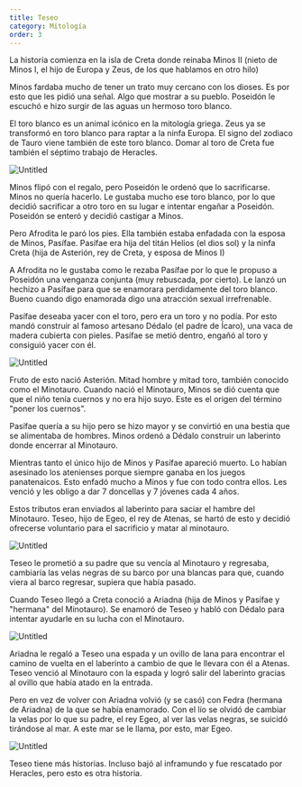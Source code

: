 ```yaml
---
title: Teseo
category: Mitología
order: 3
---
```


La historia comienza en la isla de Creta donde reinaba Minos II (nieto de Minos I, el hijo de Europa y Zeus, de los que hablamos en otro hilo)

Minos fardaba mucho de tener un trato muy cercano con los dioses. Es por esto que les pidió una señal. Algo que mostrar a su pueblo. Poseidón le escuchó e hizo surgir de las aguas un hermoso toro blanco.

El toro blanco es un animal icónico en la mitología griega. Zeus ya se transformó en toro blanco para raptar a la ninfa Europa. El signo del zodiaco de Tauro viene también de este toro blanco. Domar al toro de Creta fue también el séptimo trabajo de Heracles.

![Untitled]({{site.baseurl}}/images/Teseo%20d8549ab281184e109f5d81955a0b15a3/Resultados_de_la_Busqueda_de_imagenes_de_Google_de_https___content3_cdnprado_net_imagenes_Documentos_imgsem_a8_a8df_a8df9310-27c0-4ada-8fd5-bed4ea36f649_8c0f427d-fa43-4971-8aeb-5b445d1505d6_jpg.png)

Minos flipó con el regalo, pero Poseidón le ordenó que lo sacrificarse. Minos no quería hacerlo. Le gustaba mucho ese toro blanco, por lo que decidió sacrificar a otro toro en su lugar e intentar engañar a Poseidón. Poseidón se enteró y decidió castigar a Minos.

Pero Afrodita le paró los pies. Ella también estaba enfadada con la esposa de Minos, Pasífae. Pasífae era hija del titán Helios (el dios sol) y la ninfa Creta (hija de Asterión, rey de Creta, y esposa de Minos I)

A Afrodita no le gustaba como le rezaba Pasífae por lo que le propuso a Poseidón una venganza conjunta (muy rebuscada, por cierto). Le lanzó un hechizo a Pasífae para que se enamorara perdidamente del toro blanco. Bueno cuando digo enamorada digo una atracción sexual irrefrenable.

Pasífae deseaba yacer con el toro, pero era un toro y no podía. Por esto mandó construir al famoso artesano Dédalo (el padre de Ícaro), una vaca de madera cubierta con pieles. Pasífae se metió dentro, engañó al toro y consiguió yacer con él.

![Untitled]({{site.baseurl}}/images/Teseo%20d8549ab281184e109f5d81955a0b15a3/Skitch.png)

Fruto de esto nació Asterión. Mitad hombre y mitad toro, también conocido como el Minotauro. Cuando nació el Minotauro, Minos se dió cuenta que  que el niño tenía cuernos y no era hijo suyo. Este es el origen del término "poner los cuernos".

Pasífae quería a su hijo pero se hizo mayor y se convirtió en una bestia que se alimentaba de hombres. Minos ordenó a Dédalo construir un laberinto donde encerrar al Minotauro.

Mientras tanto el único hijo de Minos y Pasífae apareció muerto. Lo habían asesinado los atenienses porque siempre ganaba en los juegos panatenaicos. Esto enfadó mucho a Minos y fue con todo contra ellos. Les venció y les obligo a dar 7 doncellas y 7 jóvenes cada 4 años.

Estos tributos eran enviados al laberinto para saciar el hambre del Minotauro. Teseo, hijo de Egeo, el rey de Atenas, se hartó de esto y decidió ofrecerse voluntario para el sacrificio y matar al minotauro.

![Untitled]({{site.baseurl}}/images/Teseo%20d8549ab281184e109f5d81955a0b15a3/Resultados_de_la_Busqueda_de_imagenes_de_Google_de_https___upload_wikimedia_org_wikipedia_commons_thumb_2_29_Kylix_Theseus_Aison_MNA_Inv11365_n1_jpg_1200px-Kylix_Theseus_Aison_MNA_Inv11365_n1_jpg.png)

Teseo le prometió a su padre que su vencía al Minotauro y regresaba, cambiaría las velas negras de su barco por una blancas para que, cuando viera al barco regresar, supiera que había pasado.

Cuando Teseo llegó a Creta conoció a Ariadna (hija de Minos y Pasífae y "hermana" del Minotauro). Se enamoró de Teseo y habló con Dédalo para intentar ayudarle en su lucha con el Minotauro.

![Untitled]({{site.baseurl}}/images/Teseo%20d8549ab281184e109f5d81955a0b15a3/Resultados_de_la_Busqueda_de_imagenes_de_Google_de_https___mitosyrelatos_com_wp-content_uploads_teseo-minotauro_jpg.png)

Ariadna le regaló a Teseo una espada y un ovillo de lana para encontrar el camino de vuelta en el laberinto a cambio de que le llevara con él a Atenas. Teseo venció al Minotauro con la espada y logró salir del laberinto gracias al ovillo que había atado en la entrada.

Pero en vez de volver con Ariadna volvió (y se casó) con Fedra (hermana de Ariadna) de la que se había enamorado. Con el lío se olvidó de cambiar la velas por lo que su padre, el rey Egeo, al ver las velas negras, se suicidó tirándose al mar. A este mar se le llama, por esto, mar Egeo.

![Untitled]({{site.baseurl}}/images/Teseo%20d8549ab281184e109f5d81955a0b15a3/Angelica_Kauffmann__Ariadne_Abandoned_by_Theseus__1774_-_Ariadna_abandonada_por_Teseo_-_Wikipedia__la_enciclopedia_libre.png)

Teseo tiene más historias. Incluso bajó al inframundo y fue rescatado por Heracles, pero esto es otra historia.
